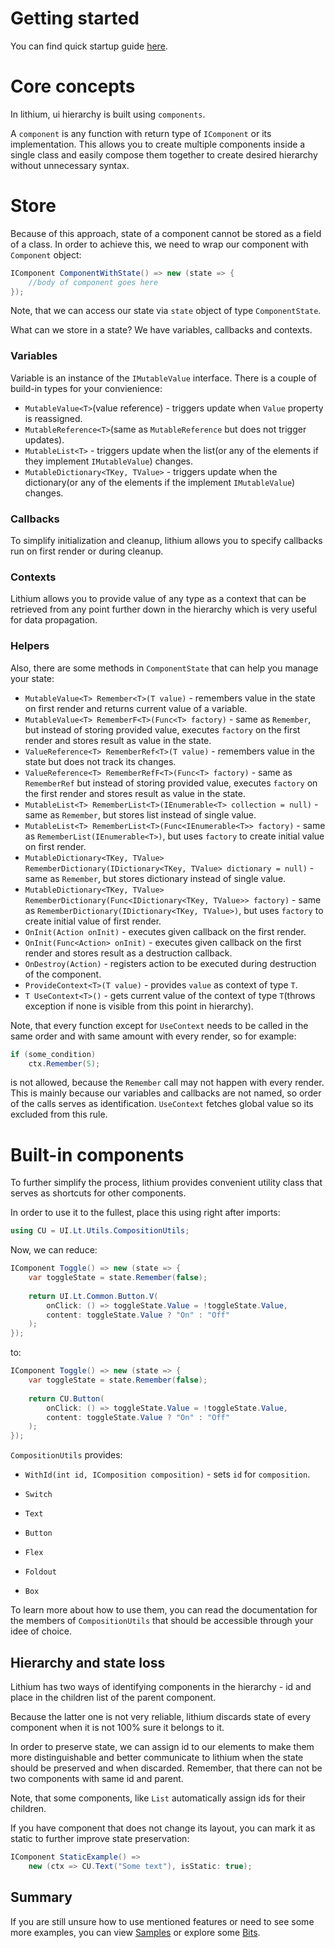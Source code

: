# Getting started

You can find quick startup guide [here](bootstrap.md).

# Core concepts

In lithium, ui hierarchy is built using `components`.

A `component` is any function with return type of `IComponent` or its implementation. This allows you to create multiple components inside a single class and easily compose them together to create desired hierarchy without unnecessary syntax.

# Store

Because of this approach, state of a component cannot be stored as a field of a class. In order to achieve this, we need to wrap our component with `Component` object:

```cs
IComponent ComponentWithState() => new (state => {
    //body of component goes here
});
```

Note, that we can access our state via `state` object of type `ComponentState`.



What can we store in a state? We have variables, callbacks and contexts.

### Variables

Variable is an instance of the `IMutableValue` interface. There is a couple of build-in types for your convienience:

* `MutableValue<T>`(value reference) - triggers update when `Value` property is reassigned.
* `MutableReference<T>`(same as `MutableReference` but does not trigger updates).
* `MutableList<T>` - triggers update when the list(or any of the elements if they implement `IMutableValue`) changes.
* `MutableDictionary<TKey, TValue>` - triggers update when the dictionary(or any of the elements if the implement `IMutableValue`) changes.

### Callbacks

To simplify initialization and cleanup, lithium allows you to specify callbacks run on first render or during cleanup.

### Contexts

Lithium allows you to provide value of any type as a context that can be retrieved from any point further down in the hierarchy which is very useful for data propagation.

### Helpers

Also, there are some methods in `ComponentState` that can help you manage your state:

* `MutableValue<T> Remember<T>(T value)` - remembers value in the state on first render and returns current value of a variable.
* `MutableValue<T> RememberF<T>(Func<T> factory)` - same as `Remember`, but instead of storing provided value, executes `factory` on the first render and stores result as value in the state.
* `ValueReference<T> RememberRef<T>(T value)` - remembers value in the state but does not track its changes.
* `ValueReference<T> RememberRefF<T>(Func<T> factory)` - same as `RememberRef` but instead of storing provided value, executes `factory` on the first render and stores result as value in the state.
* `MutableList<T> RememberList<T>(IEnumerable<T> collection = null)` - same as `Remember`, but stores list instead of single value.
* `MutableList<T> RememberList<T>(Func<IEnumerable<T>> factory)` - same as `RememberList(IEnumerable<T>)`, but uses `factory` to create initial value on first render.
* `MutableDictionary<TKey, TValue> RememberDictionary(IDictionary<TKey, TValue> dictionary = null)` - same as `Remember`, but stores dictionary instead of single value.
* `MutableDictionary<TKey, TValue> RememberDictionary(Func<IDictionary<TKey, TValue>> factory)` - same as `RememberDictionary(IDictionary<TKey, TValue>)`, but uses `factory` to create initial value of first render.
* `OnInit(Action onInit)` - executes given callback on the first render.
* `OnInit(Func<Action> onInit)` - executes given callback on the first render and stores result as a destruction callback.
* `OnDestroy(Action)` - registers action to be executed during destruction of the component.
* `ProvideContext<T>(T value)` - provides `value` as context of type `T`.
* `T UseContext<T>()` - gets current value of the context of type `T`(throws exception if none is visible from this point in hierarchy).

Note, that every function except for `UseContext` needs to be called in the same order and with same amount with every render, so for example:

```cs
if (some_condition)
    ctx.Remember(5);
```

is not allowed, because the `Remember` call may not happen with every render. This is mainly because our variables and callbacks are not named, so order of the calls serves as identification. `UseContext` fetches global value so its excluded from this rule.

# Built-in components

To further simplify the process, lithium provides convenient utility class that serves as shortcuts for other components.

In order to use it to the fullest, place this using right after imports:

```cs
using CU = UI.Lt.Utils.CompositionUtils;
```

Now, we can reduce:

```cs
IComponent Toggle() => new (state => {
    var toggleState = state.Remember(false);
    
    return UI.Lt.Common.Button.V(
        onClick: () => toggleState.Value = !toggleState.Value,
        content: toggleState.Value ? "On" : "Off"
    ); 
});
```

to:

```cs
IComponent Toggle() => new (state => {
    var toggleState = state.Remember(false);
    
    return CU.Button(
        onClick: () => toggleState.Value = !toggleState.Value,
        content: toggleState.Value ? "On" : "Off"
    ); 
});
```

`CompositionUtils` provides:

* `WithId(int id, IComposition composition)` - sets `id` for `composition`.

* `Switch`

* `Text`

* `Button`

* `Flex`

* `Foldout`

* `Box`

To learn more about how to use them, you can read the documentation for the members of `CompositionUtils` that should be accessible through your idee of choice.

## Hierarchy and state loss

Lithium has two ways of identifying components in the hierarchy - id and place in the children list of the parent component.

Because the latter one is not very reliable, lithium discards state of every component when it is not 100% sure it belongs to it.

In order to preserve state, we can assign id to our elements to make them more distinguishable and better communicate to lithium when the state should be preserved and when discarded. Remember, that there can not be two components with same id and parent.

Note, that some components, like `List` automatically assign ids for their children.

If you have component that does not change its layout, you can mark it as static to further improve state preservation:

```cs
IComponent StaticExample() =>
    new (ctx => CU.Text("Some text"), isStatic: true);
```

## Summary

If you are still unsure how to use mentioned features or need to see some more examples, you can view [Samples](../Samples~/README.md) or explore some [Bits](bits.md).


